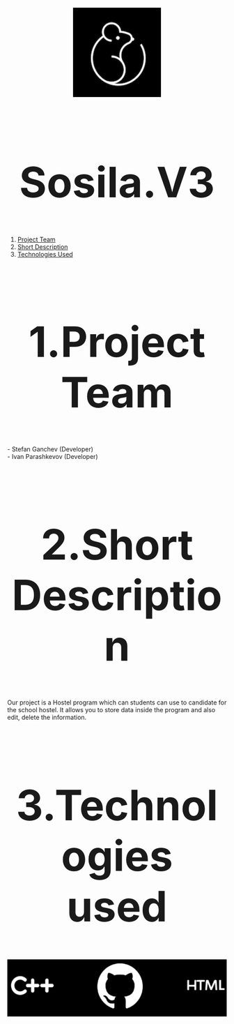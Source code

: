 
<p align="center">
  <img src="https://raw.githubusercontent.com/ISParashkevov18/Sossila.v2.ScaleFocus/main/pictures/sosila%20logo.png">
</p>
<h1 style="text-align:center;font-size:10vw">Sosila.V3</h1>

1. [Project Team](#team)
2. [Short Description](#desc)
3. [Technologies Used](#technologies)
<a name="team"></a>
<h1 style="text-align:center;font-size:10vw">1.Project Team</h1>
- Stefan Ganchev (Developer)
<br>
- Ivan Parashkevov (Developer)
<a name="desc"></a>

<h1 style="text-align:center;font-size:10vw">2.Short Description</h1>
Our project is a Hostel program which can students can use to candidate for the school hostel. It allows you to store data inside the program and also edit, delete the information.
<a name="technologies"></a>
<h1 style="text-align:center;font-size:10vw">3.Technologies used</h1>

<p align="center">
  <img src="https://raw.githubusercontent.com/ISParashkevov18/Sossila.v2.ScaleFocus/main/pictures/technologies%20used.png" />
</p>


